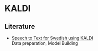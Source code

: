 # KALDI

## Literature

- [Speech to Text for Swedish using KALDI](literature/Speech_to_Text_for_Swedish_using_KALDI.pdf)   
  Data preparation, Model Building
